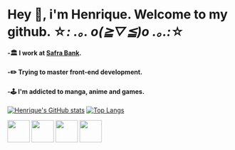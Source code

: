 # Hey 👋, i'm Henrique. Welcome to my github. ☆*: .｡. o(≧▽≦)o .｡.:*☆

#### -🏛️ I work at [Safra Bank](https://safra.com.br).
#### -✏️ Trying to master front-end development.
#### -🕹️ I'm addicted to manga, anime and games.


[![Henrique's GitHub stats](https://github-readme-stats.vercel.app/api?username=albuquerquefs?theme=solarized-light)](https://github.com/anuraghazra/github-readme-stats)
[![Top Langs](https://github-readme-stats.vercel.app/api/top-langs/?username=albuquerquefs)](https://github.com/anuraghazra/github-readme-stats)


<div style="display: inline">
  <img height="50" src="https://cdn.jsdelivr.net/gh/devicons/devicon/icons/angularjs/angularjs-original.svg" />
  <img height="50" src="https://cdn.jsdelivr.net/gh/devicons/devicon/icons/nodejs/nodejs-original.svg" />
  <img height="50" src="https://cdn.jsdelivr.net/gh/devicons/devicon/icons/typescript/typescript-original.svg" />
  <img height="50" src="https://cdn.jsdelivr.net/gh/devicons/devicon/icons/figma/figma-original.svg" />
  
</div>
